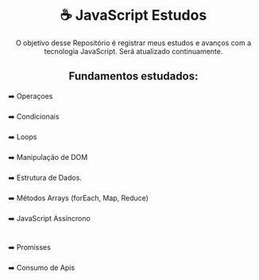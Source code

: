 <h1 align="center">☕​ JavaScript Estudos</h1>
<p align="center">O objetivo desse Repositório é registrar meus estudos e avanços com a tecnologia JavaScript. Será atualizado continuamente. </p>
<p align="center"></p>








<h2 align="center">Fundamentos estudados:</h2>


➡️ Operaçoes<br><br>
➡️ Condicionais<br><br>
➡️ Loops<br><br>
➡️ Manipulação de DOM<br><br>
➡️ Estrutura de Dados.<br><br>
➡️ Métodos Arrays (forEach, Map, Reduce)<br><br>
➡️ JavaScript Assíncrono<br><br><br>
➡️ Promisses<br><br>
➡️ Consumo de Apis<br><br>

